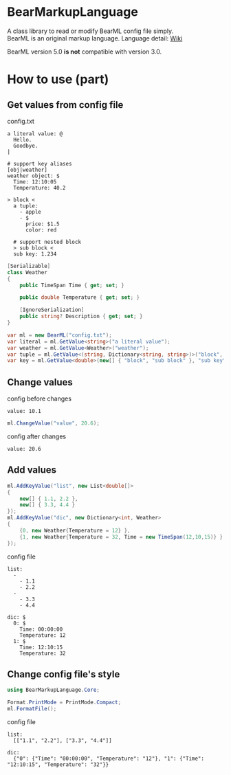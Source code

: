 # BearMarkupLanguage
A class library to read or modify BearML config file simply.  
BearML is an original markup language. Language detail: [Wiki](../../wiki/Bear-Markup-Language)  

BearML version 5.0 <b>is not</b> compatible with version 3.0.
<br>

# How to use (part)
## Get values from config file
config.txt  
```
a literal value: @
  Hello.
  Goodbye.
|

# support key aliases
[obj|weather]
weather object: $
  Time: 12:10:05
  Temperature: 40.2

> block <
  a tuple: 
    - apple
    - $
      price: $1.5
      color: red
  
  # support nested block
  > sub block <
  sub key: 1.234
```
```c#
[Serializable]
class Weather
{
    public TimeSpan Time { get; set; }

    public double Temperature { get; set; }

    [IgnoreSerialization]
    public string? Description { get; set; }
}
```
```c#
var ml = new BearML("config.txt");
var literal = ml.GetValue<string>("a literal value");
var weather = ml.GetValue<Weather>("weather");
var tuple = ml.GetValue<(string, Dictionary<string, string>)>("block", "a tuple");
var key = ml.GetValue<double>(new[] { "block", "sub block" }, "sub key");
```

## Change values
config before changes
```
value: 10.1
```
```c#
ml.ChangeValue("value", 20.6);
```
config after changes
```
value: 20.6
```

## Add values
```c#
ml.AddKeyValue("list", new List<double[]> 
{ 
    new[] { 1.1, 2.2 }, 
    new[] { 3.3, 4.4 } 
});
ml.AddKeyValue("dic", new Dictionary<int, Weather>
{
    {0, new Weather{Temperature = 12} },
    {1, new Weather{Temperature = 32, Time = new TimeSpan(12,10,15)} }
});
```
config file
```
list: 
  -
    - 1.1
    - 2.2
  -
    - 3.3
    - 4.4

dic: $
  0: $
    Time: 00:00:00
    Temperature: 12
  1: $
    Time: 12:10:15
    Temperature: 32
```

## Change config file's style
```c#
using BearMarkupLanguage.Core;

Format.PrintMode = PrintMode.Compact;
ml.FormatFile();
```
config file
```
list: 
  [["1.1", "2.2"], ["3.3", "4.4"]]

dic: 
  {"0": {"Time": "00:00:00", "Temperature": "12"}, "1": {"Time": "12:10:15", "Temperature": "32"}}
```
